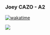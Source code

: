 ### Joey CAZO - A2

[![wakatime](https://wakatime.com/badge/user/018ee61e-a067-4bc0-9ed3-24a4d7f629a0.svg)](https://wakatime.com/@018ee61e-a067-4bc0-9ed3-24a4d7f629a0)

<img src="https://github-readme-stats.vercel.app/api/wakatime?username=joeyczo" />

<!--
**joeyczo/joeyczo** is a ✨ _special_ ✨ repository because its `README.md` (this file) appears on your GitHub profile.

Here are some ideas to get you started:

- 🔭 I’m currently working on ...
- 🌱 I’m currently learning ...
- 👯 I’m looking to collaborate on ...
- 🤔 I’m looking for help with ...
- 💬 Ask me about ...
- 📫 How to reach me: ...
- 😄 Pronouns: ...
- ⚡ Fun fact: ...
-->
